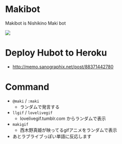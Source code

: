 # Makibot

Makibot is Nishikino Maki bot

![](https://31.media.tumblr.com/4d20232bef50e3204cdacecaaa585755/tumblr_inline_n7pekiSsG31qaxsyz.png)

# Deploy Hubot to Heroku

- <http://memo.sanographix.net/post/88371442780>

# Command

- `@maki` / `:maki`
	- ランダムで発言する
- `llgif` / `lovelivegif`
	- lovelivegif.tumblr.com からランダムで表示
- `makigif`
    - 西木野真姫が映ってるgifアニメをランダムで表示
- あとラブライブっぽい単語に反応します